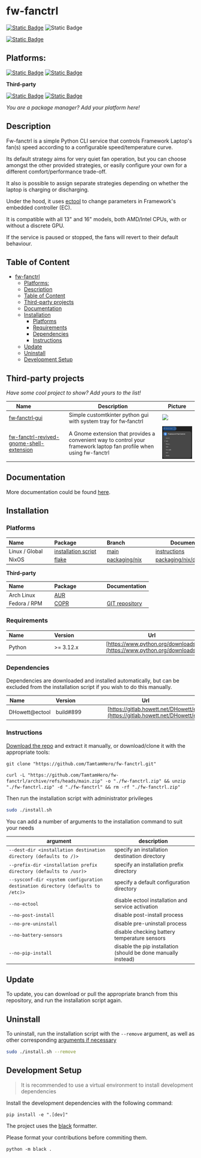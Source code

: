 # fw-fanctrl

[![Static Badge](https://img.shields.io/badge/Linux%E2%80%AF%2F%E2%80%AFGlobal-FCC624?style=flat&logo=linux&logoColor=FFFFFF&label=Platform&link=https%3A%2F%2Fgithub.com%2FTamtamHero%2Ffw-fanctrl%2Ftree%2Fmain)](https://github.com/TamtamHero/fw-fanctrl/tree/main)
![Static Badge](https://img.shields.io/badge/no%20binary%20blobs-30363D?style=flat&logo=GitHub-Sponsors&logoColor=4dff61)

[![Static Badge](https://img.shields.io/badge/Python%203.12-FFDE57?style=flat&label=Requirement&link=https%3A%2F%2Fwww.python.org%2Fdownloads)](https://www.python.org/downloads)

## Platforms:

[![Static Badge](https://img.shields.io/badge/Linux%E2%80%AF%2F%E2%80%AFGlobal-FCC624?style=flat&logo=linux&logoColor=FFFFFF&label=Platform&link=https%3A%2F%2Fgithub.com%2FTamtamHero%2Ffw-fanctrl%2Ftree%2Fmain)](https://github.com/TamtamHero/fw-fanctrl/tree/main)
[![Static Badge](https://img.shields.io/badge/NixOS-5277C3?style=flat&logo=nixos&logoColor=FFFFFF&label=Platform&link=https%3A%2F%2Fgithub.com%2FTamtamHero%2Ffw-fanctrl%2Ftree%2Fpackaging%2Fnix)](https://github.com/TamtamHero/fw-fanctrl/tree/packaging/nix/doc/nix-flake.md)

**Third-party**<br>

[![Static Badge](https://img.shields.io/badge/Arch%20Linux-1793D1?style=flat&logo=archlinux&logoColor=FFFFFF&label=Platform&link=https%3A%2F%2Faur.archlinux.org%2Fpackages%2Ffw-fanctrl-git)](https://aur.archlinux.org/packages/fw-fanctrl-git)
[![Static Badge](https://img.shields.io/badge/Fedora-51A2DA?style=flat&logo=fedora&logoColor=FFFFFF&label=Platform&link=https%3A%2F%2Fgithub.com%2Ftulilirockz%2Ffw-fanctrl-rpm)](https://github.com/tulilirockz/fw-fanctrl-rpm)

_You are a package manager? Add your platform here!_

## Description

Fw-fanctrl is a simple Python CLI service that controls Framework Laptop's fan(s)
speed according to a configurable speed/temperature curve.

Its default strategy aims for very quiet fan operation, but you can choose amongst the other provided strategies, or
easily configure your own for a different comfort/performance trade-off.

It also is possible to assign separate strategies depending on whether the laptop is charging or discharging.

Under the hood, it uses [ectool](https://gitlab.howett.net/DHowett/ectool)
to change parameters in Framework's embedded controller (EC).

It is compatible with all 13" and 16" models, both AMD/Intel CPUs, with or without a discrete GPU.

If the service is paused or stopped, the fans will revert to their default behaviour.

## Table of Content

<!-- TOC -->
* [fw-fanctrl](#fw-fanctrl)
  * [Platforms:](#platforms)
  * [Description](#description)
  * [Table of Content](#table-of-content)
  * [Third-party projects](#third-party-projects)
  * [Documentation](#documentation)
  * [Installation](#installation)
    * [Platforms](#platforms-1)
    * [Requirements](#requirements)
    * [Dependencies](#dependencies)
    * [Instructions](#instructions)
  * [Update](#update)
  * [Uninstall](#uninstall)
  * [Development Setup](#development-setup)
<!-- TOC -->

## Third-party projects

_Have some cool project to show? Add yours to the list!_

| Name&nbsp;&nbsp;&nbsp;&nbsp;&nbsp;&nbsp;&nbsp;&nbsp;&nbsp;&nbsp;&nbsp;&nbsp;&nbsp;&nbsp;&nbsp;&nbsp;&nbsp;&nbsp; | Description                                                           | Picture                                                                                                                                                            |
|------------------------------------------------------------------------------------------------------------------|-----------------------------------------------------------------------|--------------------------------------------------------------------------------------------------------------------------------------------------------------------|
| [fw&#8209;fanctrl&#8209;gui](https://github.com/leopoldhub/fw-fanctrl-gui)                                       | Simple customtkinter python gui with system tray for fw&#8209;fanctrl | [<img src="https://github.com/leopoldhub/fw-fanctrl-gui/blob/master/doc/screenshots/tray.png?raw=true" width="200">](https://github.com/leopoldhub/fw-fanctrl-gui) |
| [fw-fanctrl-revived-gnome-shell-extension](https://github.com/ghostdevv/fw-fanctrl-revived-gnome-shell-extension) | A Gnome extension that provides a convenient way to control your framework laptop fan profile when using fw-fanctrl | [<img src="https://raw.githubusercontent.com/ghostdevv/fw-fanctrl-revived-gnome-shell-extension/refs/heads/main/.github/example.png" width="200">](https://github.com/ghostdevv/fw-fanctrl-revived-gnome-shell-extension) |

## Documentation

More documentation could be found [here](./doc/README.md).

## Installation

### Platforms

| Name&nbsp;&nbsp;&nbsp;&nbsp;&nbsp;&nbsp;&nbsp;&nbsp;&nbsp;&nbsp;&nbsp;&nbsp;&nbsp;&nbsp;&nbsp;&nbsp;&nbsp;&nbsp; | Package&nbsp;&nbsp;&nbsp;&nbsp;&nbsp;&nbsp;&nbsp;&nbsp;&nbsp;&nbsp;&nbsp;&nbsp;&nbsp;&nbsp;&nbsp;&nbsp;&nbsp;&nbsp; | Branch&nbsp;&nbsp;&nbsp;&nbsp;&nbsp;&nbsp;&nbsp;&nbsp;&nbsp;&nbsp;&nbsp;&nbsp;&nbsp;&nbsp;&nbsp;&nbsp;&nbsp;&nbsp; | Documentation                                                                                                     |
|------------------------------------------------------------------------------------------------------------------|---------------------------------------------------------------------------------------------------------------------|--------------------------------------------------------------------------------------------------------------------|-------------------------------------------------------------------------------------------------------------------|
| Linux&nbsp;/&nbsp;Global                                                                                         | [installation&nbsp;script](https://github.com/TamtamHero/fw-fanctrl/blob/main/install.sh)                           | [main](https://github.com/TamtamHero/fw-fanctrl/tree/main)                                                         | [instructions](https://github.com/TamtamHero/fw-fanctrl/tree/main?tab=readme-ov-file#instructions)                |
| NixOS                                                                                                            | [flake](https://github.com/TamtamHero/fw-fanctrl/blob/packaging/nix/flake.nix)                                      | [packaging/nix](https://github.com/TamtamHero/fw-fanctrl/tree/packaging/nix)                                       | [packaging/nix/doc/nix&#8209;flake](https://github.com/TamtamHero/fw-fanctrl/tree/packaging/nix/doc/nix-flake.md) |

**Third-party**

| Name&nbsp;&nbsp;&nbsp;&nbsp;&nbsp;&nbsp;&nbsp;&nbsp;&nbsp;&nbsp;&nbsp;&nbsp;&nbsp;&nbsp;&nbsp;&nbsp;&nbsp;&nbsp; | Package&nbsp;&nbsp;&nbsp;&nbsp;&nbsp;&nbsp;&nbsp;&nbsp;&nbsp;&nbsp;&nbsp;&nbsp;&nbsp;&nbsp;&nbsp;&nbsp;&nbsp;&nbsp; | Documentation                                                        |
|------------------------------------------------------------------------------------------------------------------|---------------------------------------------------------------------------------------------------------------------|----------------------------------------------------------------------|
| Arch&nbsp;Linux                                                                                                  | [AUR](https://aur.archlinux.org/packages/fw-fanctrl-git)                                                            |                                                                      |
| Fedora&nbsp;/&nbsp;RPM                                                                                           | [COPR](https://copr.fedorainfracloud.org/coprs/tulilirockz/fw-fanctrl/package/fw-fanctrl/)                          | [GIT&nbsp;repository](https://github.com/tulilirockz/fw-fanctrl-rpm) |

### Requirements

| Name&nbsp;&nbsp;&nbsp;&nbsp;&nbsp;&nbsp;&nbsp;&nbsp;&nbsp;&nbsp;&nbsp;&nbsp;&nbsp;&nbsp;&nbsp;&nbsp;&nbsp;&nbsp; | Version&nbsp;&nbsp;&nbsp;&nbsp;&nbsp;&nbsp;&nbsp;&nbsp;&nbsp;&nbsp;&nbsp;&nbsp;&nbsp;&nbsp;&nbsp;&nbsp;&nbsp;&nbsp;&nbsp; | Url                                                                  |
|------------------------------------------------------------------------------------------------------------------|---------------------------------------------------------------------------------------------------------------------------|----------------------------------------------------------------------|
| Python                                                                                                           | \>= 3.12.x                                                                                                                | [https://www.python.org/downloads](https://www.python.org/downloads) |

### Dependencies

Dependencies are downloaded and installed automatically, but can be excluded from the installation script if you wish to
do this manually.

| Name&nbsp;&nbsp;&nbsp;&nbsp;&nbsp;&nbsp;&nbsp;&nbsp;&nbsp;&nbsp;&nbsp;&nbsp;&nbsp;&nbsp;&nbsp;&nbsp;&nbsp;&nbsp; | Version&nbsp;&nbsp;&nbsp;&nbsp;&nbsp;&nbsp;&nbsp;&nbsp;&nbsp;&nbsp;&nbsp;&nbsp;&nbsp;&nbsp;&nbsp;&nbsp;&nbsp;&nbsp;&nbsp; | Url &nbsp;&nbsp;&nbsp;&nbsp;&nbsp;&nbsp;&nbsp;&nbsp;&nbsp;&nbsp;&nbsp;&nbsp;&nbsp;&nbsp;&nbsp;&nbsp;&nbsp;&nbsp; | Sub&#8209;dependencies | Exclusion&nbsp;argument |
|------------------------------------------------------------------------------------------------------------------|---------------------------------------------------------------------------------------------------------------------------|------------------------------------------------------------------------------------------------------------------|------------------------|-------------------------|
| DHowett@ectool                                                                                                   | build#899                                                                                                                 | [https://gitlab.howett.net/DHowett/ectool](https://gitlab.howett.net/DHowett/ectool)                             | libftdi                | `--no-ectool`           |

### Instructions

[Download the repo](https://github.com/TamtamHero/fw-fanctrl/archive/refs/heads/main.zip) and extract it manually, or
download/clone it with the appropriate tools:

```shell
git clone "https://github.com/TamtamHero/fw-fanctrl.git"
```

```shell
curl -L "https://github.com/TamtamHero/fw-fanctrl/archive/refs/heads/main.zip" -o "./fw-fanctrl.zip" && unzip "./fw-fanctrl.zip" -d "./fw-fanctrl" && rm -rf "./fw-fanctrl.zip"
```

Then run the installation script with administrator privileges

```bash
sudo ./install.sh
```

You can add a number of arguments to the installation command to suit your needs

| argument                                                                        | description                                                    |
|---------------------------------------------------------------------------------|----------------------------------------------------------------|
| `--dest-dir <installation destination directory (defaults to /)>`               | specify an installation destination directory                  |
| `--prefix-dir <installation prefix directory (defaults to /usr)>`               | specify an installation prefix directory                       |
| `--sysconf-dir <system configuration destination directory (defaults to /etc)>` | specify a default configuration directory                      |
| `--no-ectool`                                                                   | disable ectool installation and service activation             |
| `--no-post-install`                                                             | disable post-install process                                   |
| `--no-pre-uninstall`                                                            | disable pre-uninstall process                                  |
| `--no-battery-sensors`                                                          | disable checking battery temperature sensors                   |
| `--no-pip-install`                                                              | disable the pip installation (should be done manually instead) |

## Update

To update, you can download or pull the appropriate branch from this repository, and run the installation script again.

## Uninstall

To uninstall, run the installation script with the `--remove` argument, as well as other
corresponding [arguments if necessary](#instructions)

```bash
sudo ./install.sh --remove
```

## Development Setup

> It is recommended to use a virtual environment to install development dependencies

Install the development dependencies with the following command:

```shell
pip install -e ".[dev]"
```

The project uses the [black](https://github.com/psf/black) formatter.

Please format your contributions before commiting them.

```shell
python -m black .
```
